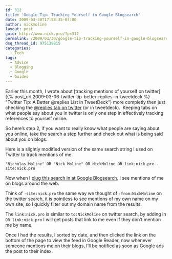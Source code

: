 ```yaml
---
id: 312
title: 'Google Tip: Tracking Yourself in Google Blogsearch'
date: 2009-03-30T17:58:35-07:00
author: nickmoline
layout: post
guid: http://www.nick.pro/?p=312
permalink: /2009/03/30/google-tip-tracking-yourself-in-google-blogsearch/
dsq_thread_id: 975139815
categories:
  - Tech
tags:
  - Advice
  - Blogging
  - Google
  - Guides
---
```

Earlier this month, I wrote about [tracking mentions of yourself on twitter]({% post_url 2009-03-06-twitter-tip-better-replies-in-tweetdeck %} "Twitter Tip: A Better @replies List in TweetDeck") more completly then just checking the <a href="http://twitter.com/replies" target="_blank">@replies tab on twitter</a> (or in tweetdeck).  Keeping tabs on what people say about you in twitter is only one step in effectively tracking references to yourself online.

<!--more-->

So here&#8217;s step 2, if you want to really know what people are saying about you online, take the search a step further and check out what is being said about you on blogs.

Here is a slightly modified version of the same search string I used on Twitter to track mentions of me.

```
"Nicholas Moline" OR "Nick Moline" OR NickMoline OR link:nick.pro -site:nick.pro
```

Now when I <a title="Find Nick in Google Blogsearch" href="http://blogsearch.google.com/blogsearch?scoring=d&q=%22Nicholas+Moline%22+OR+%22Nick+Moline%22+OR+NickMoline+OR+link%3Anick.pro+-site%3Anick.pro" target="_blank">plug this search in at Google Blogsearch</a>, I see mentions of me on blogs around the web.

Think of `-site:nick.pro` the same way we thought of `-from:NickMoline` on the twitter search, it is pointless to see mentions of my own name on my own site, so I quickly filter out my domain name from the results.

The `link:nick.pro` is similar to `to:NickMoline` on twitter search, by adding in `OR link:nick.pro` I will get posts that link to me even if they don&#8217;t mention me by name.

Once I had the results, I sorted by date, and then clicked the link on the bottom of the page to view the feed in Google Reader, now whenever someone mentions me on their blogs, I&#8217;ll be notified as soon as Google ads the post to their index.